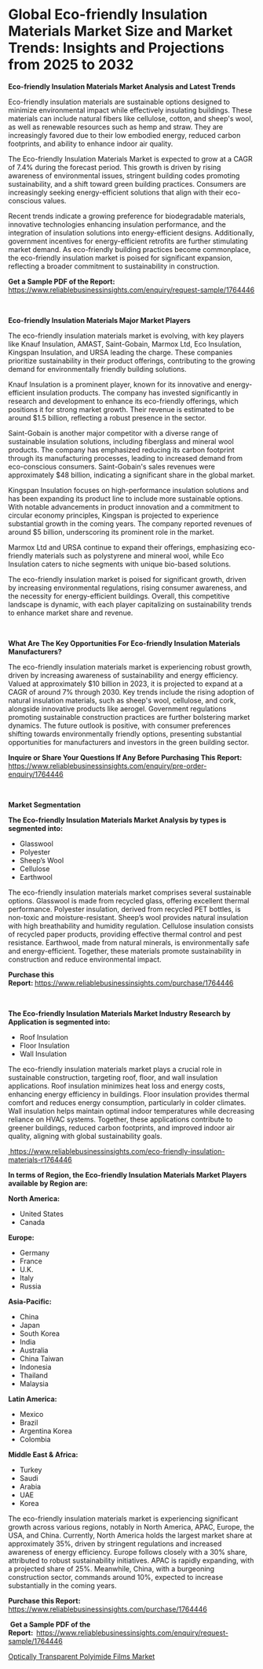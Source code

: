 <p><h1>Global Eco-friendly Insulation Materials Market Size and Market Trends: Insights and Projections from 2025 to 2032</h1></p><p><strong>Eco-friendly Insulation Materials Market Analysis and Latest Trends</strong></p>
<p><p>Eco-friendly insulation materials are sustainable options designed to minimize environmental impact while effectively insulating buildings. These materials can include natural fibers like cellulose, cotton, and sheep's wool, as well as renewable resources such as hemp and straw. They are increasingly favored due to their low embodied energy, reduced carbon footprints, and ability to enhance indoor air quality.</p><p>The Eco-friendly Insulation Materials Market is expected to grow at a CAGR of 7.4% during the forecast period. This growth is driven by rising awareness of environmental issues, stringent building codes promoting sustainability, and a shift toward green building practices. Consumers are increasingly seeking energy-efficient solutions that align with their eco-conscious values.</p><p>Recent trends indicate a growing preference for biodegradable materials, innovative technologies enhancing insulation performance, and the integration of insulation solutions into energy-efficient designs. Additionally, government incentives for energy-efficient retrofits are further stimulating market demand. As eco-friendly building practices become commonplace, the eco-friendly insulation market is poised for significant expansion, reflecting a broader commitment to sustainability in construction.</p></p>
<p><strong>Get a Sample PDF of the Report:&nbsp;</strong> <a href="https://www.reliablebusinessinsights.com/enquiry/request-sample/1764446?utm_campaign=2244&utm_medium=2&utm_source=Github&utm_content=ia&utm_term=02022025&utm_id=eco-friendly-insulation-materials">https://www.reliablebusinessinsights.com/enquiry/request-sample/1764446</a></p>
<p>&nbsp;</p>
<p><strong>Eco-friendly Insulation Materials Major Market Players</strong></p>
<p><p>The eco-friendly insulation materials market is evolving, with key players like Knauf Insulation, AMAST, Saint-Gobain, Marmox Ltd, Eco Insulation, Kingspan Insulation, and URSA leading the charge. These companies prioritize sustainability in their product offerings, contributing to the growing demand for environmentally friendly building solutions.</p><p>Knauf Insulation is a prominent player, known for its innovative and energy-efficient insulation products. The company has invested significantly in research and development to enhance its eco-friendly offerings, which positions it for strong market growth. Their revenue is estimated to be around $1.5 billion, reflecting a robust presence in the sector.</p><p>Saint-Gobain is another major competitor with a diverse range of sustainable insulation solutions, including fiberglass and mineral wool products. The company has emphasized reducing its carbon footprint through its manufacturing processes, leading to increased demand from eco-conscious consumers. Saint-Gobain's sales revenues were approximately $48 billion, indicating a significant share in the global market.</p><p>Kingspan Insulation focuses on high-performance insulation solutions and has been expanding its product line to include more sustainable options. With notable advancements in product innovation and a commitment to circular economy principles, Kingspan is projected to experience substantial growth in the coming years. The company reported revenues of around $5 billion, underscoring its prominent role in the market.</p><p>Marmox Ltd and URSA continue to expand their offerings, emphasizing eco-friendly materials such as polystyrene and mineral wool, while Eco Insulation caters to niche segments with unique bio-based solutions.</p><p>The eco-friendly insulation market is poised for significant growth, driven by increasing environmental regulations, rising consumer awareness, and the necessity for energy-efficient buildings. Overall, this competitive landscape is dynamic, with each player capitalizing on sustainability trends to enhance market share and revenue.</p></p>
<p>&nbsp;</p>
<p><strong>What Are The Key Opportunities For Eco-friendly Insulation Materials Manufacturers?</strong></p>
<p><p>The eco-friendly insulation materials market is experiencing robust growth, driven by increasing awareness of sustainability and energy efficiency. Valued at approximately $10 billion in 2023, it is projected to expand at a CAGR of around 7% through 2030. Key trends include the rising adoption of natural insulation materials, such as sheep's wool, cellulose, and cork, alongside innovative products like aerogel. Government regulations promoting sustainable construction practices are further bolstering market dynamics. The future outlook is positive, with consumer preferences shifting towards environmentally friendly options, presenting substantial opportunities for manufacturers and investors in the green building sector.</p></p>
<p><strong>Inquire or Share Your Questions If Any Before Purchasing This Report:</strong> <a href="https://www.reliablebusinessinsights.com/enquiry/pre-order-enquiry/1764446?utm_campaign=2244&utm_medium=2&utm_source=Github&utm_content=ia&utm_term=02022025&utm_id=eco-friendly-insulation-materials">https://www.reliablebusinessinsights.com/enquiry/pre-order-enquiry/1764446</a></p>
<p>&nbsp;</p>
<p><strong>Market Segmentation</strong></p>
<p><strong>The Eco-friendly Insulation Materials Market Analysis by types is segmented into:</strong></p>
<p><ul><li>Glasswool</li><li>Polyester</li><li>Sheep’s Wool</li><li>Cellulose</li><li>Earthwool</li></ul></p>
<p><p>The eco-friendly insulation materials market comprises several sustainable options. Glasswool is made from recycled glass, offering excellent thermal performance. Polyester insulation, derived from recycled PET bottles, is non-toxic and moisture-resistant. Sheep’s wool provides natural insulation with high breathability and humidity regulation. Cellulose insulation consists of recycled paper products, providing effective thermal control and pest resistance. Earthwool, made from natural minerals, is environmentally safe and energy-efficient. Together, these materials promote sustainability in construction and reduce environmental impact.</p></p>
<p><strong>Purchase this Report:&nbsp;</strong><a href="https://www.reliablebusinessinsights.com/purchase/1764446?utm_campaign=2244&utm_medium=2&utm_source=Github&utm_content=ia&utm_term=02022025&utm_id=eco-friendly-insulation-materials">https://www.reliablebusinessinsights.com/purchase/1764446</a></p>
<p>&nbsp;</p>
<p><strong>The Eco-friendly Insulation Materials Market Industry Research by Application is segmented into:</strong></p>
<p><ul><li>Roof Insulation</li><li>Floor Insulation</li><li>Wall Insulation</li></ul></p>
<p><p>The eco-friendly insulation materials market plays a crucial role in sustainable construction, targeting roof, floor, and wall insulation applications. Roof insulation minimizes heat loss and energy costs, enhancing energy efficiency in buildings. Floor insulation provides thermal comfort and reduces energy consumption, particularly in colder climates. Wall insulation helps maintain optimal indoor temperatures while decreasing reliance on HVAC systems. Together, these applications contribute to greener buildings, reduced carbon footprints, and improved indoor air quality, aligning with global sustainability goals.</p></p>
<p><a href="https://www.reliablebusinessinsights.com/eco-friendly-insulation-materials-r1764446?utm_campaign=2244&utm_medium=2&utm_source=Github&utm_content=ia&utm_term=02022025&utm_id=eco-friendly-insulation-materials">&nbsp;https://www.reliablebusinessinsights.com/eco-friendly-insulation-materials-r1764446</a></p>
<p><strong>In terms of Region, the Eco-friendly Insulation Materials Market Players available by Region are:</strong></p>
<p>
    <p> <strong> North America: </strong>
        <ul>
            <li>United States</li>
            <li>Canada</li>
        </ul>
        </p> 
    <p> <strong> Europe: </strong>
        <ul>
            <li>Germany</li>
            <li>France</li>
            <li>U.K.</li>
            <li>Italy</li>
            <li>Russia</li>
        </ul>
        </p> 
    <p> <strong> Asia-Pacific: </strong>
        <ul>
            <li>China</li>
            <li>Japan</li>
            <li>South Korea</li>
            <li>India</li>
            <li>Australia</li>
            <li>China Taiwan</li>
            <li>Indonesia</li>
            <li>Thailand</li>
            <li>Malaysia</li>
        </ul>
        </p> 
    <p> <strong> Latin America: </strong>
        <ul>
            <li>Mexico</li>
            <li>Brazil</li>
            <li>Argentina Korea</li>
            <li>Colombia</li>
        </ul>
        </p> 
    <p> <strong> Middle East & Africa: </strong>
        <ul>
            <li>Turkey</li>
            <li>Saudi</li>
            <li>Arabia</li>
            <li>UAE</li>
            <li>Korea</li>
        </ul>
    </p>
    </p>
<p><p>The eco-friendly insulation materials market is experiencing significant growth across various regions, notably in North America, APAC, Europe, the USA, and China. Currently, North America holds the largest market share at approximately 35%, driven by stringent regulations and increased awareness of energy efficiency. Europe follows closely with a 30% share, attributed to robust sustainability initiatives. APAC is rapidly expanding, with a projected share of 25%. Meanwhile, China, with a burgeoning construction sector, commands around 10%, expected to increase substantially in the coming years.</p></p>
<p><strong>Purchase this Report: </strong><a href="https://www.reliablebusinessinsights.com/purchase/1764446?utm_campaign=2244&utm_medium=2&utm_source=Github&utm_content=ia&utm_term=02022025&utm_id=eco-friendly-insulation-materials">https://www.reliablebusinessinsights.com/purchase/1764446</a></p>
<p>&nbsp;<strong>Get a Sample PDF of the Report:&nbsp;&nbsp;</strong><a href="https://www.reliablebusinessinsights.com/enquiry/request-sample/1764446?utm_campaign=2244&utm_medium=2&utm_source=Github&utm_content=ia&utm_term=02022025&utm_id=eco-friendly-insulation-materials">https://www.reliablebusinessinsights.com/enquiry/request-sample/1764446</a></p>
<p><strong></strong></p>
<p><p><a href="https://github.com/steidmindy199393/Market-Research-Report-List-1/blob/main/optically-transparent-polyimide-films-market.md?utm_campaign=2244&utm_medium=2&utm_source=Github&utm_content=ia&utm_term=02022025&utm_id=eco-friendly-insulation-materials">Optically Transparent Polyimide Films Market</a></p></p>